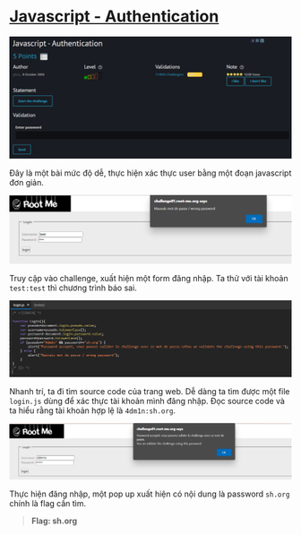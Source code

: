# [Javascript - Authentication](https://www.root-me.org/en/Challenges/Web-Client/Javascript-Authentication)

![1](img/1.png)

Đây là một bài mức độ dễ, thực hiện xác thực user bằng một đoạn javascript đơn giản.

![2](img/2.png)

Truy cập vào challenge, xuất hiện một form đăng nhập. Ta thử với tài khoản `test:test` thì chương trình báo sai.

![3](img/3.png)

Nhanh trí, ta đi tìm source code của trang web. Dễ dàng ta tìm được một file `login.js` dùng để xác thực tài khoản mình đăng nhập. Đọc source code và ta hiểu rằng tài khoản hợp lệ là `4dm1n:sh.org`.

![4](img/4.png)

Thực hiện đăng nhập, một pop up xuất hiện có nội dung là password `sh.org` chính là flag cần tìm.

> **Flag: sh.org**